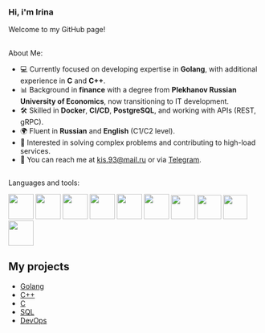 ### Hi, i'm Irina

Welcome to my GitHub page!

##
About Me:
- 💻 Currently focused on developing expertise in **Golang**, with additional experience in **C** and **C++**.
- 📊 Background in **finance** with a degree from **Plekhanov Russian University of Economics**, now transitioning to IT development.
- 🛠 Skilled in **Docker**, **CI/CD**, **PostgreSQL**, and working with APIs (REST, gRPC).
- 🌍 Fluent in **Russian** and **English** (C1/C2 level).
- 🎯 Interested in solving complex problems and contributing to high-load services.
- 📧 You can reach me at [kis.93@mail.ru](mailto:kis.93@mail.ru) or via [Telegram](https://t.me/irrishka_k).



##
Languages and tools:

<img src="https://cdn.jsdelivr.net/gh/devicons/devicon/icons/go/go-original.svg" width="50"/> <img src="https://cdn.jsdelivr.net/gh/devicons/devicon/icons/c/c-original.svg" width="50"/> <img src="https://cdn.jsdelivr.net/gh/devicons/devicon/icons/cplusplus/cplusplus-original.svg" width="50"/> <img src="https://cdn.jsdelivr.net/gh/devicons/devicon/icons/mysql/mysql-original-wordmark.svg" width="50"/> <img src="https://cdn.jsdelivr.net/gh/devicons/devicon/icons/linux/linux-original.svg" width="50"/> <img src="https://cdn.jsdelivr.net/gh/devicons/devicon/icons/docker/docker-original.svg" width="50"/> <img src="https://cdn.jsdelivr.net/gh/devicons/devicon/icons/git/git-original.svg" width="48"/> <img src="https://cdn.jsdelivr.net/gh/devicons/devicon/icons/gitlab/gitlab-plain-wordmark.svg" width="48"/> <img src="https://cdn.jsdelivr.net/gh/devicons/devicon/icons/bash/bash-original.svg" width="48"/> <img src="https://cdn.jsdelivr.net/gh/devicons/devicon/icons/qt/qt-original.svg" width="50"/>

## My projects
- [Golang](https://github.com/search?q=user:aventhis+language:golang&type=repositories)
- [C++](https://github.com/search?q=user:aventhis+language:cpp&type=repositories)
- [C](https://github.com/search?q=user:aventhis+language:c&type=repositories)
- [SQL](https://github.com/search?q=user:aventhis+language:sql&type=repositories)
- [DevOps](https://github.com/search?q=user:aventhis+topic:devops&type=repositories)

